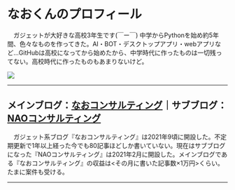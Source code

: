 # なおくんのプロフィール

　ガジェットが大好きな高校3年生です(￣ー￣) 中学からPythonを始め約5年間、色々なものを作ってきた。AI・BOT・デスクトップアプリ・webアプリなど...GitHubは高校になってから始めたから、中学時代に作ったものは一切残ってない。高校時代に作ったものもあまりないけど。
 
![](https://img.shields.io/twitter/follow/nao_consulting?style=social)
___
## メインブログ：[なおコンサルティング](https://nao-consulting.net/)｜サブブログ：[NAOコンサルティング](https://note.com/naokun_gadget)

　ガジェット系ブログ『なおコンサルティング』は2021年9頃に開設した。不定期更新で1年以上経った今でも80記事ほどしか書いていない。現在はサブブログになった『NAOコンサルティング』は2021年2月に開設した。メインブログである『なおコンサルティング』の収益は<その月に書いた記事数×1万円>くらい。たまに案件も受ける。
___
